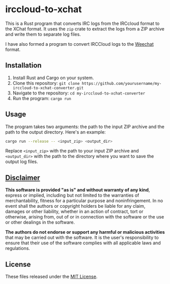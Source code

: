 # irccloud-to-xchat

This is a Rust program that converts IRC logs from the IRCcloud format to the XChat format. It uses the `zip` crate to extract the logs from a ZIP archive and write them to separate log files.

I have also formed a program to convert IRCCloud logs to the [Weechat](https://github.com/apple-fritter/logconvert.irccloud-to-weechat) format.

## Installation

1. Install Rust and Cargo on your system.
2. Clone this repository: `git clone https://github.com/yourusername/my-irccloud-to-xchat-converter.git`
3. Navigate to the repository: `cd my-irccloud-to-xchat-converter`
4. Run the program: `cargo run`

## Usage

The program takes two arguments: the path to the input ZIP archive and the path to the output directory. Here's an example:

```bash
cargo run --release -- <input_zip> <output_dir>
```

Replace `<input_zip>` with the path to your input ZIP archive and `<output_dir>` with the path to the directory where you want to save the output log files.

## [Disclaimer](DISCLAIMER)
**This software is provided "as is" and without warranty of any kind**, express or implied, including but not limited to the warranties of merchantability, fitness for a particular purpose and noninfringement. In no event shall the authors or copyright holders be liable for any claim, damages or other liability, whether in an action of contract, tort or otherwise, arising from, out of or in connection with the software or the use or other dealings in the software.

**The authors do not endorse or support any harmful or malicious activities** that may be carried out with the software. It is the user's responsibility to ensure that their use of the software complies with all applicable laws and regulations.

## License

These files released under the [MIT License](LICENSE).
